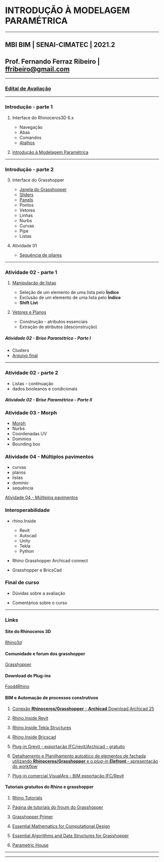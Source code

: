# INTRODUÇÃO À MODELAGEM PARAMÉTRICA

_______

## MBI BIM | SENAI-CIMATEC | 2021.2

## Prof. Fernando Ferraz Ribeiro | ffribeiro@gmail.com

_______

### [Edital de Avaliação](EdialAvaliacoes/edital01.md)

_______

### Introdução - parte 1

1. Interface do Rhinoceros3D  6.x

    - Navegação
    - Abas
    - Comandos
    - [Atalhos](https://255ribeiro.github.io/cad_intro/atalhosRhino/atalhosRhino.html)

2. [Introdução à Modelagem Paramétrica](slides/Intro_modelagem_param_MBI_BIM.pdf)

_______

### Introdução - parte 2

3. Interface do Grasshopper

   - [Janela do Grasshopper](./gh_interface/gh_inter.md)
   - [Sliders](./Slider/Slider_config.md)
   - [Panels](./Panels/Painel_config.MD)
   - Pontos
   - Vetores
   - Linhas
   - Nurbs
   - Curvas
   - Pipe
   - Listas    


4. Atividade 01 

   - [Sequência de pilares](./gh_pilares/gh_pilares.md)

_______

### Atividade 02 - parte 1

1. [Manipulação de listas](./gh_list_intro/gh_list_basics.md)

    - Seleção de um elemento de uma lista pelo **Índice**
    - Exclusão de um elemento de uma lista pelo **Índice**
    - **Shift List**

1. [Vetores e Planos](./gh_vect_plane/vect_plane_basics.md)

    - Construção - atributos essenciais
    - Extração de atributos (desconstrução)

##### Atividade 02 - Brise Paramétrico - Parte I

 - Clusters
 - [Arquivo final](./brise_parametrico_2021.gh)

_______

### Atividade 02 - parte 2

 - Listas - continuação
 - dados booleanos e condicionais

##### Atividade 02 - Brise Paramétrico - Parte II

### Atividade 03 - Morph

 - [Morph](./gh_morph/gh_morph.md)
 - Nurbs
 - Coordenadas UV
 - Domínios
 - Bounding box

### Atividade 04 - Múltiplos pavimentos

 - curvas
 - planos
 - listas
 - domínio
 - sequência

  [Atividade 04 - Múltiplos pavimentos](./gh_multi_pav/gh_multi_pav.md)

### Interoperabilidade

 - rhino.Inside
   - Revit
   - Autocad
   - Unity
   - Tekla
   - Python

 - Rhino Grasshopper Archicad connect
 - Grasshopper e BricsCad


### Final de curso

 - Dúvidas sobre a avaliação

 - Comentários sobre o curso

_______

### Links

#### Site do Rhinoceros 3D

[Rhino3d](https://www.rhino3d.com/)

#### Comunidade e forum dos grasshopper

[Grasshopper](https://www.grasshopper3d.com/)

#### Download de Plug-ins

[Food4Rhino](https://www.food4rhino.com/)

#### BIM e Automação de processos construtivos

1. [Conexão **Rhinoceros/Grasshopper** - **Archicad** Download Archicad 25](https://graphisoft.com/downloads/addons/interoperability/rhino?#live-connection-plugin)

1. [Rhino.Inside Revit](https://www.food4rhino.com/en/app/rhinoinside-autodesk-revit)

1. [Rhino.Inside Tekla Structures](https://www.food4rhino.com/en/resource/rhinoinside-tekla-structures)

1. [Rhino.Inside Bricscad](https://www.bricsys.com/applications/a/?rhino/grasshopper-connection-for-bricscad-bim-a1353-al2360)

1. [Plug-in Grevit - exportação IFC/revit/Archicad - gratuito](https://www.food4rhino.com/app/grevit-grasshopper-native-bim)

1. [Detalhamento e Planilhamento autoático de elementos de fachada utilizando **Rhinoceros/Grasshopper** e o *plug-in* **Elefront** - apresentação do *workflow*](https://www.youtube.com/watch?v=i1A2fU_H4fA&t=31s)

1. [Plug-in comercial VisualArq - BIM exportação IFC/Revit](https://www.visualarq.com/)

#### Tutoriais gratuitos do Rhino e grasshopper

1. [Rhino Tutorials](https://www.youtube.com/channel/UCsWpNdwxf0I3ffkedM505xA/featured)

1. [Página de tutoriais do froum do Grasshopper](https://www.grasshopper3d.com/page/tutorials-1)

1. [Grasshopper Primer](https://www.modelab.is/grasshopper-primer)

1. [Essential Mathematics for Computational Design](https://discourse.mcneel.com/t/the-essential-mathematics-third-edition/4049)

1. [Essential Algorithms and Data Structures for Grasshopper ](https://www.food4rhino.com/en/resource/essential-algorithms-and-data-structures-grasshopper)

1. [Parametric House](https://www.youtube.com/parametrichouse)


_______
_______
